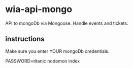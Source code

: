 # wia-api-mongo
API to mongoDb via Mongoose. Handle events and tickets.

## instructions
Make sure you enter YOUR mongoDb credentials.

PASSWORD=titanic nodemon index